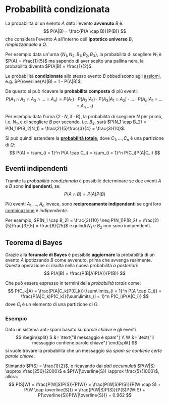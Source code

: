 # Probabilità condizionata

La probabilità di un evento $A$ dato l'evento **avvenuto** $B$ è:
$$
P(A|B) = \frac{P(A \cap B)}{P(B)}
$$
che considera l'evento $A$ all'interno dell'**ipotetico universo** $B$, _rimpiazzandolo_ a $\Omega$.

Per esempio data un'urna $\{N_1, N_2, B_1, B_2, B_3\}$, la probabilità di scegliere $N_1$ è $P(A) = \frac{1}{5}$ ma sapendo di aver scelto una pallina nera, la probabilità diventa $P(A|B) = \frac{1}{2}$.

Le probabilità **condizionate** allo stesso evento $B$ obbediscono agli [assiomi](../01/README.md#definizione), e.g. $P(\overline{A}|B) = 1 - P(A|B)$.

Da questo si può ricavare la **probabilità composta** di più eventi:
$$
P(A_1 \cap A_2 \cap A_3 \cap ... \cap A_n) = P(A_1) \cdot P(A_2 | A_1) \cdot P(A_3 | A_1 \cap A_2) \cdot ... \cdot P(A_n | A_1 \cap ... \cap A_{n-1})
$$

Per esempio data l'urna $\{2 \cdot N, 3 \cdot B\}$, la probabilità di scegliere $N$ per primo, i.e. $N_1$, e di scegliere $B$ per secondo, i.e. $B_2$, sarà $P(N_1 \cap B_2) = P(N_1)P(B_2|N_1) = \frac{2}{5}\frac{3}{4} = \frac{3}{10}$.

Si può quindi estendere la [**probabilità totale**](../01/README.md#definizione), dove $C_1, ..., C_n$ è una partizione di $\Omega$:
$$
P(A) = \sum_{i = 1}^n P(A \cap C_i) = \sum_{i = 1}^n P(C_i)P(A|C_i)
$$

## Eventi indipendenti

Tramite la _probabilità condizionata_ è possibile determinare se due eventi $A$ e $B$ sono **indipendenti**, se:
$$
P(A \cap B) = P(A)P(B)
$$

Più eventi $A_1, ..., A_n$ invece, sono **reciprocamente indipendenti** se ogni loro [combinazione](../README.md) è _indipendente_.

Per esempio, $P(N_1 \cap B_2) = \frac{3}{10} \neq P(N_1)P(B_2) = \frac{2}{5}\frac{3}{5} = \frac{6}{25}$ e quindi $N_1$ e $B_2$ non sono indipendenti.

## Teorema di Bayes

Grazie alla **forumale di Bayes** è possibile **aggiornare** la probabilità di un evento $A$ ipotizzando $B$ come avvenuto, prima che avvenga realmente.
Questa operazione ci risulta nella nuova probabilità _a posteriori_:
$$
P(A|B) = \frac{P(B|A)P(A)}{P(B)}
$$

Che può essere espresso in termini della _probabilità totale_ come:
$$
P(C_k|A) = \frac{P(A|C_k)P(C_k)}{\sum\limits_{i = 1}^n P(A \cap C_i)} = \frac{P(A|C_k)P(C_k)}{\sum\limits_{i = 1}^n P(C_i)P(A|C_i)}
$$
dove $C_i$ è un elemento di una partizione di $\Omega$.

### Esempio

Dato un sistema anti-spam basato su _parole chiave_ e gli eventi
$$
\begin{split}
S &= \text{"il messaggio è spam"} \\
W &= \text{"il messaggio contiene parole chiave"}
\end{split}
$$
si vuole trovare la probabilità che un messaggio sia _spam se contiene certe parole chiave_.

Stimando $P(S) = \frac{1}{2}$, e ricavando dai _dati accumulati_ $P(W|S) \approx \frac{250}{2000}$ e $P(W|\overline{S}) \approx \frac{5}{1000}$, allora:
$$
P(S|W) = \frac{P(W|S)P(S)}{P(W)} = \frac{P(W|S)P(S)}{P(W \cap S) + P(W \cap \overline{S})} =
\frac{P(W|S)P(S)}{P(S)P(W|S) + P(\overline{S})P(W|\overline{S})} = 0.962
$$
